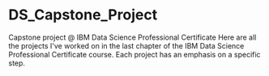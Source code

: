 # DS_Capstone_Project
Capstone project @ IBM Data Science Professional Certificate
Here are all the projects I've worked on in the last chapter of the IBM Data Science Professional Certificate course.
Each project has an emphasis on a specific step.
